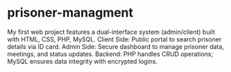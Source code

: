 # prisoner-managment
My first web project features a dual-interface system (admin/client) built with HTML, CSS, PHP, MySQL.  Client Side: Public portal to search prisoner details via ID card.  Admin Side: Secure dashboard to manage prisoner data, meetings, and status updates.  Backend: PHP handles CRUD operations; MySQL ensures data integrity with encrypted logins.
